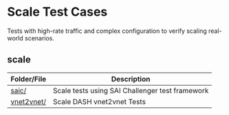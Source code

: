 # Scale Test Cases
Tests with high-rate traffic and complex configuration to verify scaling real-world scenarios.

## scale

| Folder/File | Description |
| --- | --- |
| [saic/](saic/README.md) | Scale tests using SAI Challenger test framework
| [vnet2vnet/](vnet2vnet/README.md) | Scale DASH vnet2vnet Tests
